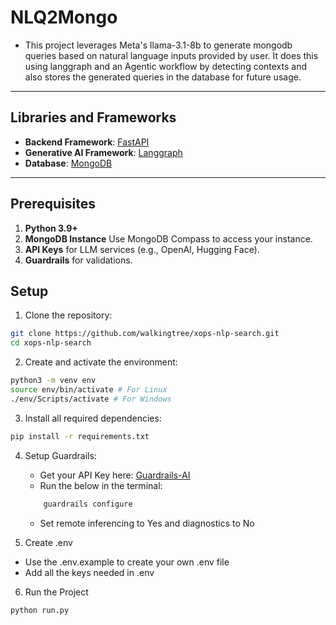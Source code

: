# NLQ2Mongo

- This project leverages Meta's llama-3.1-8b to generate mongodb queries based on natural language inputs provided 
by user. It does this using langgraph and an Agentic workflow by detecting contexts and also stores the generated queries in the database for future usage.
---

## Libraries and Frameworks

- **Backend Framework**: [FastAPI](https://fastapi.tiangolo.com/)
- **Generative AI Framework**: [Langgraph](https://www.langchain.com/langgraph)
- **Database**: [MongoDB](https://www.mongodb.com/)

---
## Prerequisites

1. **Python 3.9+**
2. **MongoDB Instance** Use MongoDB Compass to access your instance.
3. **API Keys** for LLM services (e.g., OpenAI, Hugging Face).
4. **Guardrails** for validations. 

## Setup

1. Clone the repository:
```bash
git clone https://github.com/walkingtree/xops-nlp-search.git
cd xops-nlp-search
```

2. Create and activate the environment:
```bash
python3 -m venv env
source env/bin/activate # For Linux
./env/Scripts/activate # For Windows
```

3. Install all required dependencies:
```bash 
pip install -r requirements.txt
```

4. Setup Guardrails:
    - Get your API Key here: [Guardrails-AI](https://hub.guardrailsai.com/keys)
    - Run the below in the terminal: 
    ```bash 
        guardrails configure
      ```
    - Set remote inferencing to Yes and diagnostics to No

5. Create .env
- Use the .env.example to create your own .env file
- Add all the keys needed in .env

6. Run the Project 
```bash
python run.py
```
